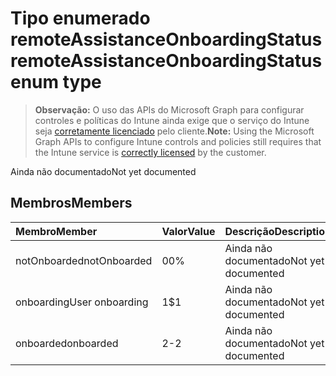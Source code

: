 # <a name="remoteassistanceonboardingstatus-enum-type"></a><span data-ttu-id="2c8f8-101">Tipo enumerado remoteAssistanceOnboardingStatus</span><span class="sxs-lookup"><span data-stu-id="2c8f8-101">remoteAssistanceOnboardingStatus enum type</span></span>

> <span data-ttu-id="2c8f8-102">**Observação:** O uso das APIs do Microsoft Graph para configurar controles e políticas do Intune ainda exige que o serviço do Intune seja [corretamente licenciado](https://go.microsoft.com/fwlink/?linkid=839381) pelo cliente.</span><span class="sxs-lookup"><span data-stu-id="2c8f8-102">**Note:** Using the Microsoft Graph APIs to configure Intune controls and policies still requires that the Intune service is [correctly licensed](https://go.microsoft.com/fwlink/?linkid=839381) by the customer.</span></span>

<span data-ttu-id="2c8f8-103">Ainda não documentado</span><span class="sxs-lookup"><span data-stu-id="2c8f8-103">Not yet documented</span></span>
## <a name="members"></a><span data-ttu-id="2c8f8-104">Membros</span><span class="sxs-lookup"><span data-stu-id="2c8f8-104">Members</span></span>
|<span data-ttu-id="2c8f8-105">Membro</span><span class="sxs-lookup"><span data-stu-id="2c8f8-105">Member</span></span>|<span data-ttu-id="2c8f8-106">Valor</span><span class="sxs-lookup"><span data-stu-id="2c8f8-106">Value</span></span>|<span data-ttu-id="2c8f8-107">Descrição</span><span class="sxs-lookup"><span data-stu-id="2c8f8-107">Description</span></span>|
|:---|:---|:---|
|<span data-ttu-id="2c8f8-108">notOnboarded</span><span class="sxs-lookup"><span data-stu-id="2c8f8-108">notOnboarded</span></span>|<span data-ttu-id="2c8f8-109">0</span><span class="sxs-lookup"><span data-stu-id="2c8f8-109">0%</span></span>|<span data-ttu-id="2c8f8-110">Ainda não documentado</span><span class="sxs-lookup"><span data-stu-id="2c8f8-110">Not yet documented</span></span>|
|<span data-ttu-id="2c8f8-111">onboarding</span><span class="sxs-lookup"><span data-stu-id="2c8f8-111">User onboarding</span></span>|<span data-ttu-id="2c8f8-112">1</span><span class="sxs-lookup"><span data-stu-id="2c8f8-112">$1</span></span>|<span data-ttu-id="2c8f8-113">Ainda não documentado</span><span class="sxs-lookup"><span data-stu-id="2c8f8-113">Not yet documented</span></span>|
|<span data-ttu-id="2c8f8-114">onboarded</span><span class="sxs-lookup"><span data-stu-id="2c8f8-114">onboarded</span></span>|<span data-ttu-id="2c8f8-115">2</span><span class="sxs-lookup"><span data-stu-id="2c8f8-115">-2</span></span>|<span data-ttu-id="2c8f8-116">Ainda não documentado</span><span class="sxs-lookup"><span data-stu-id="2c8f8-116">Not yet documented</span></span>|



